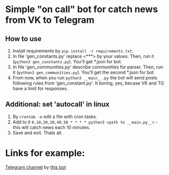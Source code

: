 # Simple "on call" bot for catch news from VK to Telegram
## How to use
1. Install requirements by `pip install -r requirements.txt`.
2. In file 'gen_constants.py' replace <***> by your values. Then, run it (`python3 gen_constants.py`). You'll get *.json for bot.
3. In file 'gen_communities.py' describe communities for parser. Then, run it (`python3 gen_communities.py`). You'll get the second *.json for bot.
4. From now, when you run `python3 __main__.py` the bot will send posts following rules from 'gen_constant.py'. It boring, yes, becase VK and TG have a limit for responses.
## Additional: set 'autocall' in linux
1. By `crontab -e` edit a file with cron tasks.
2. Add to it `0,10,20,30,40,50 * * * * python3 <path to __main.py__>` - this will catch news each 10 minutes.
3. Save and exit. Thats all.

# Links for example:
[Telegram channel](https://t.me/ek_fpmi_news) by [this bot](https://t.me/bot_bot_api_bot)
